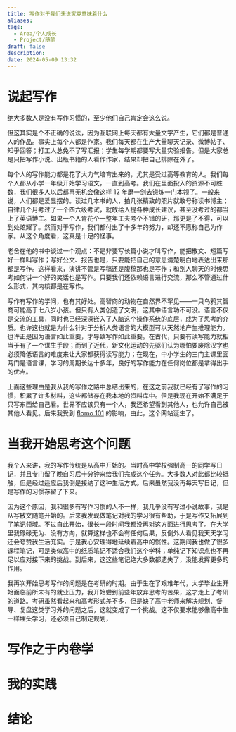 ```yaml
---
title: 写作对于我们来说究竟意味着什么
aliases: 
tags:
  - Area/个人成长
  - Project/随笔
draft: false
description: 
date: 2024-05-09 13:32
---
```

# 说起写作
绝大多数人是没有写作习惯的，至少他们自己肯定会这么说。

但这其实是个不正确的说法，因为互联网上每天都有大量文字产生，它们都是普通人的作品。事实上每个人都是作家。我们每天都在生产大量聊天记录、微博帖子、知乎回答；打工人总免不了写汇报；学生每学期都要写大量实验报告。但是大家总是只把写作小说、出版书籍的人看作作家，结果却把自己排除在外了。

每个人的写作能力都是花了大力气培育出来的，尤其是受过高等教育的人。我们每个人都从小学一年级开始学习语文，一直到高考。我们在里面投入的资源不可胜数，我们很多人以后都再无机会像这样 12 年磨一剑去锻炼一门本领了。一般来说，人们都是爱显摆的。读过几本书的人，拍几张精致的照片就敢号称读书博主；自律几个月考过了一个四六级考试，就敢给人提各种成长建议，甚至没考过的都当上了英语博主。如果一个人肯花个一整年工夫考个不错的研，那更是了不得，可以到处炫耀了。然而对于写作，我们都付出了十多年的努力，却还不愿称自己为作家。从这个角度看，这真是十足的怪事。

老舍在他的书中谈过一个观点：不是非要写长篇小说才叫写作，能把散文、短篇写好一样叫写作；写好公文、报告也是，只要能把自己的意思清楚明白地表达出来那都是写作。这样看来，演讲不管是写稿还是腹稿那也是写作；和别人聊天的时候思考如何讲一个好的笑话也是写作。只要我们还依赖语言进行交流，那么不管通过什么形式，其内核都是在写作。

写作有写作的学问，也有其好处。高智商的动物在自然界不罕见——一只乌鸦其智商可能高于七八岁小孩。但只有人类创造了文明，这其中语言功不可没。语言不仅是交流的工具，同时也已经深深嵌入了人脑这个操作系统的底层，成为了思考的介质。也许这也就是为什么针对于分析人类语言的大模型可以天然地产生推理能力。也许正是因为语言如此重要，才导致写作如此重要。在古代，只要有读写能力就相当于有了一个谋生手段；而到了近代，新文化运动的先驱们认为哪怕要废除汉字也必须降低语言的难度来让大家都获得读写能力；在现在，中小学生的三门主课里面两门是语言课，学习的周期长达十多年，良好的写作能力在任何岗位都是拿得出手的优点。

上面这些理由是我从我的写作之路中总结出来的，在这之前我就已经有了写作的习惯，积累了许多材料，这些都储存在我本地的资料库中。但是我现在开始不满足于只写东西给自己看。世界不应该只有一个人，我还希望看到其他人，也允许自己被其他人看见。后来我受到 [flomo 101](https://help.flomoapp.com/) 的影响，由此，这个网站诞生了。
# 当我开始思考这个问题
我个人来讲，我的写作传统是从高中开始的。当时高中学校强制高一的同学写日记，并且专门留了晚自习后十分钟来给我们完成这个任务。大多数人对此都比较抵触，但是经过适应后我倒是接纳了这种生活方式。后来虽然我没再每天写日记，但是写作的习惯存留了下来。

因为这个原因，我和很多有写作习惯的人不一样，我几乎没有写过小说故事，我是从写散文随笔开始的。后来我发现做笔记对我的学习很有帮助，于是写作又拓展到了笔记领域。不过自此开始，很长一段时间我都没再对这方面进行思考了。在大学里我碌碌无为、没有方向，就算这样也不会有任何后果，反倒外人看见我天天学习还会夸赞我生活充实。于是我心安理得地延续着高中的惯性。这期间我也做了很多课程笔记，可是类似高中的纸质笔记不适合我们这个学科；单纯记下知识点也不再足以应对接下来的挑战。到后来，这这些笔记绝大多数都遗失了，没能发挥更多的作用。

我再次开始思考写作的问题是在考研的时期。由于生在了艰难年代，大学毕业生开始面临前所未有的就业压力，我开始尝到前些年放弃思考的苦果，这才走上了考研的道路。考研虽然看起来和高考形式差不多，但是缺了高中老师来解决规划、督导、复盘这类学习外的问题之后，这就变成了一个挑战。这不仅要求能够像高中生一样埋头学习，还必须自己制定规划，
# 写作之于内卷学
# 我的实践
# 结论